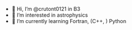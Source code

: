 - 👋 Hi, I’m @crutont0121 in B3
- 👀 I’m interested in astrophysics
- 🌱 I’m currently learning Fortran, (C++, ) Python

<!---
crutont0121/crutont0121 is a ✨ special ✨ repository because its `README.md` (this file) appears on your GitHub profile.
You can click the Preview link to take a look at your changes.
--->

